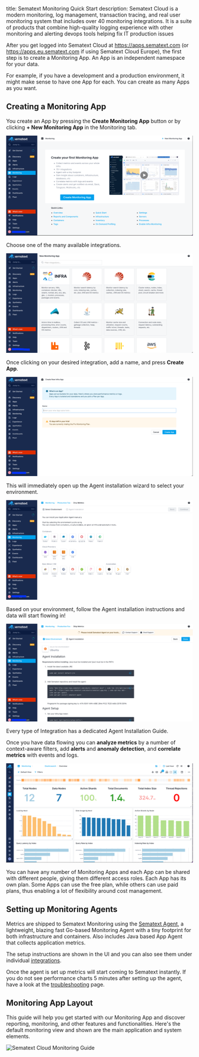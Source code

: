 title: Sematext Monitoring Quick Start
description: Sematext Cloud is a modern monitoring, log management, transaction tracing, and real user monitoring system that includes over 40 monitoring integrations. It is a suite of products that combine high-quality logging experience with other monitoring and alerting devops tools helping fix IT production issues

After you get logged into Sematext Cloud at <https://apps.sematext.com> (or <https://apps.eu.sematext.com> if using Sematext Cloud Europe), the first step is to create a Monitoring App. An App is an independent namespace for your data.

For example, if you have a development and a production environment, it might make sense to have one App for each. You can create as many Apps as you want.

## Creating a Monitoring App

You create an App by pressing the **Create Monitoring App** button or by clicking **+ New Monitoring App** in the Monitoring tab.

<img class="content-modal-image" alt="Create a new Sematext Monitoring App" src="../images/monitoring/monitoring-app-create-first-app.png" title="Create a new Sematext Monitoring App">

Choose one of the many available integrations.

<img class="content-modal-image" alt="Choose a Monitoring Integration" src="../images/monitoring/monitoring-app-select-integration.png" title="Choose a Monitoring Integration">

Once clicking on your desired integration, add a name, and press **Create App**.

<img class="content-modal-image" alt="Enter a Monitoring App name" src="../images/monitoring/monitoring-app-enter-name.png" title="Enter a Monitoring App name">

This will immediately open up the Agent installation wizard to select your environment.

<img class="content-modal-image" alt="Select Agent Installation Environment" src="../images/monitoring/monitoring-app-select-env.png" title="Select Agent Installation Environment">

Based on your environment, follow the Agent installation instructions and data will start flowing in!

<img class="content-modal-image" alt="Agent Installation Instructions" src="../images/monitoring/monitoring-app-agent-instructions.png" title="Agent Installation Instructions">

Every type of Integration has a dedicated Agent Installation Guide.

Once you have data flowing you can **analyze metrics** by a number of context-aware filters, add **alerts** and **anomaly detection**, and **correlate metrics** with events and logs.

<img class="content-modal-image" alt="Monitoring App Data Flowing" src="../images/monitoring/monitoring-app-data-flowing.png" title="Monitoring App Data Flowing">

You can have any number of Monitoring Apps and each App can be shared
with different people, giving them different access roles. Each App has its own plan.
Some Apps can use the free plan, while others can use paid plans, thus enabling a lot of flexibility around cost management.

## Setting up Monitoring Agents

Metrics are shipped to Sematext Monitoring using the [Sematext Agent](../agents/sematext-agent/), a lightweight, blazing fast Go-based Monitoring Agent with a tiny footprint for both infrastructure and containers. Also includes Java based App Agent that collects application metrics.

The setup instructions are shown in the UI and you can also see them under individual [integrations](../integration).

Once the agent is set up metrics will start coming to Sematext
instantly. If you do not see performance charts 5 minutes after setting up the agent, have a
look at the [troubleshooting](./spm-faq) page.

## Monitoring App Layout

This guide will help you get started with our Monitoring App and discover reporting, monitoring, and other features and functionalities. Here's the default monitoring view and shown are the main application and system elements.

![Sematext Cloud Monitoring Guide](https://sematext.com/docs/images/guide/monitoring/sematext-monitoring-guide.png)
